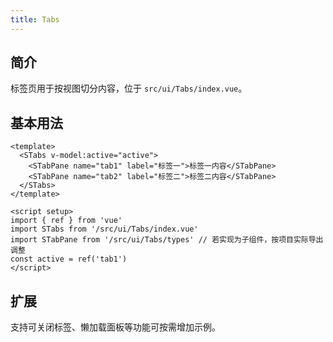 ```yaml
---
title: Tabs
---
```


## 简介

标签页用于按视图切分内容，位于 `src/ui/Tabs/index.vue`。

## 基本用法

```vue
<template>
  <STabs v-model:active="active">
    <STabPane name="tab1" label="标签一">标签一内容</STabPane>
    <STabPane name="tab2" label="标签二">标签二内容</STabPane>
  </STabs>
</template>

<script setup>
import { ref } from 'vue'
import STabs from '/src/ui/Tabs/index.vue'
import STabPane from '/src/ui/Tabs/types' // 若实现为子组件，按项目实际导出调整
const active = ref('tab1')
</script>
```

## 扩展

支持可关闭标签、懒加载面板等功能可按需增加示例。
